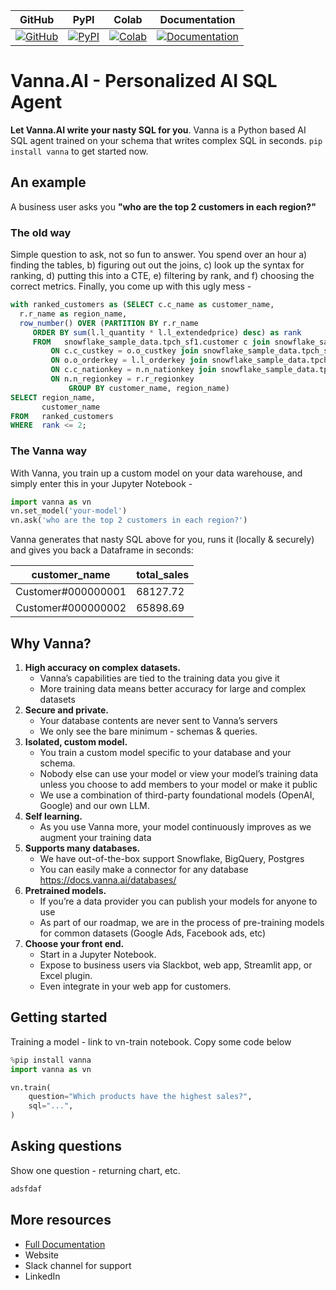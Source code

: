 | GitHub | PyPI | Colab | Documentation |
| ------ | ---- | ----- | ------------- |
| [![GitHub](https://img.shields.io/badge/GitHub-vanna--py-blue?logo=github)](https://github.com/vanna-ai/vanna-py) | [![PyPI](https://img.shields.io/pypi/v/vanna?logo=pypi)](https://pypi.org/project/vanna/) | [![Colab](https://img.shields.io/badge/Colab-vanna--py-blue?logo=google-colab)](https://colab.research.google.com/github/vanna-ai/vanna-py/blob/main/notebooks/vn-starter.ipynb) | [![Documentation](https://img.shields.io/badge/Documentation-vanna--py-blue?logo=read-the-docs)](https://docs.vanna.ai) |

# Vanna.AI - Personalized AI SQL Agent

**Let Vanna.AI write your nasty SQL for you**. Vanna is a Python based AI SQL agent trained on your schema that writes complex SQL in seconds. `pip install vanna` to get started now.

## An example

A business user asks you **"who are the top 2 customers in each region?"** 

### The old way
Simple question to ask, not so fun to answer. You spend over an hour a) finding the tables, b) figuring out out the joins, c) look up the syntax for ranking, d) putting this into a CTE, e) filtering by rank, and f) choosing the correct metrics. Finally, you come up with this ugly mess - 

```sql
with ranked_customers as (SELECT c.c_name as customer_name,
  r.r_name as region_name,
  row_number() OVER (PARTITION BY r.r_name
     ORDER BY sum(l.l_quantity * l.l_extendedprice) desc) as rank	
     FROM   snowflake_sample_data.tpch_sf1.customer c join snowflake_sample_data.tpch_sf1.orders o
         ON c.c_custkey = o.o_custkey join snowflake_sample_data.tpch_sf1.lineitem l
         ON o.o_orderkey = l.l_orderkey join snowflake_sample_data.tpch_sf1.nation n
         ON c.c_nationkey = n.n_nationkey join snowflake_sample_data.tpch_sf1.region r
         ON n.n_regionkey = r.r_regionkey
             GROUP BY customer_name, region_name)
SELECT region_name,
       customer_name
FROM   ranked_customers
WHERE  rank <= 2;
```

### The Vanna way
With Vanna, you train up a custom model on your data warehouse, and simply enter this in your Jupyter Notebook - 

```python
import vanna as vn
vn.set_model('your-model')
vn.ask('who are the top 2 customers in each region?')
```

Vanna generates that nasty SQL above for you, runs it (locally & securely) and gives you back a Dataframe in seconds:

| customer_name | total_sales |
| ------------- | ----------- |
| Customer#000000001 |  68127.72 |
| Customer#000000002 |  65898.69 |

## Why Vanna?

1. **High accuracy on complex datasets.**
    - Vanna’s capabilities are tied to the training data you give it
    - More training data means better accuracy for large and complex datasets
2. **Secure and private.**
    - Your database contents  are never sent to Vanna’s servers
    - We only see the bare minimum - schemas & queries.
3. **Isolated, custom model.**
    - You train a custom model specific to your database and your schema.
    - Nobody else can use your model or view your model’s training data unless you choose to add members to your model or make it public
    - We use a combination of third-party foundational models (OpenAI, Google) and our own LLM.
4. **Self learning.**
    - As you use Vanna more, your model continuously improves as we augment your training data
5. **Supports many databases.**
    - We have out-of-the-box support Snowflake, BigQuery, Postgres
    - You can easily make a connector for any database https://docs.vanna.ai/databases/
6. **Pretrained models.**
    - If you’re a data provider you can publish your models for anyone to use
    - As part of our roadmap, we are in the process of pre-training models for common datasets (Google Ads, Facebook ads, etc)
7. **Choose your front end.**
    - Start in a Jupyter Notebook. 
    - Expose to business users via Slackbot, web app, Streamlit app, or Excel plugin. 
    - Even integrate in your web app for customers.

## Getting started
Training a model - link to vn-train notebook. Copy some code below

```python
%pip install vanna
import vanna as vn

vn.train(
    question="Which products have the highest sales?",
    sql="...",
)
```


## Asking questions
Show one question - returning chart, etc.

```python
adsfdaf
```

## More resources
 - [Full Documentation](https://docs.vanna.ai)
 - Website
 - Slack channel for support
 - LinkedIn
